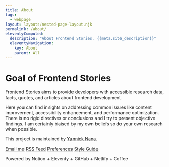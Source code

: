 ```yaml
---
title: About
tags:
  - webpage
layout: layouts/nested-page-layout.njk
permalink: /about/
eleventyComputed:
  description: "About Frontend Stories. {{meta.site_description}}"
  eleventyNavigation:
    key: About
    parent: All
---
```


<!-- <h1 class="visually-hidden">
Frontend Stories
</h1> -->

# Goal of Frontend Stories

Frontend Stories aims to provide developers with accessible research data, facts, quotes, and articles about frontend development.

Here you can find insights on addressing common issues like content improvement, accessibility enhancement, and performance optimization.
There is no rigid directives or conclusions and I try to present objective findings. I am certainly biaised by my own beliefs so do your own research when possible.

This project is maintained by [Yannick Nana](https://yannicknana.fr).

<a
  data-button="outline"
  data-props="x:center"
  href="mailto:{{ meta.author.email }}?subject=[FS Contribution] {{ story.name }}">
Email me</a>
<a data-button="outline" href="/feed.xml">RSS Feed</a>
<a data-button="outline" href="/preferences">Preferences</a>
<a data-button="outline" href="/style-guide">Style Guide</a>

<p>
Powered by Notion + Eleventy + GitHub + Netlify + Coffee
</p>
